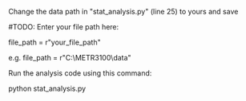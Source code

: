 Change the data path in "stat_analysis.py" (line 25) to yours and save

#TODO: Enter your file path here:

file_path = r"your_file_path"

e.g. file_path = r"C:\METR3100\data"


Run the analysis code using this command:

  python stat_analysis.py


